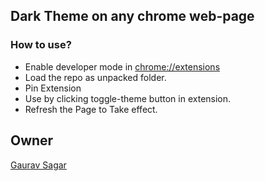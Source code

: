 ## Dark Theme on any chrome web-page

### How to use?

- Enable developer mode in [chrome://extensions](chrome://extensions)
- Load the repo as unpacked folder.
- Pin Extension
- Use by clicking toggle-theme button in extension.
- Refresh the Page to Take effect.

## Owner

[Gaurav Sagar](https://www.linkedin.com/in/gaurav-sagar145/)

